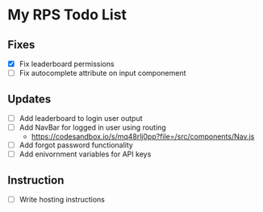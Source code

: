 # My RPS Todo List

## Fixes
- [x] Fix leaderboard permissions
- [ ] Fix autocomplete attribute on input componement

## Updates
- [ ] Add leaderboard to login user output
- [ ] Add NavBar for logged in user using routing
    * https://codesandbox.io/s/mq48rlj0pp?file=/src/components/Nav.js
- [ ] Add forgot password functionality
- [ ] Add enivornment variables for API keys

## Instruction
- [ ] Write hosting instructions
